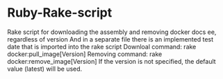 # Ruby-Rake-script
Rake script for downloading the assembly and removing docker docs ee, regardless of version
And in a separate file there is an implemented test date that is imported into the rake script
Downloal command: rake docker:pull_image[Version]
Removing command: rake docker:remove_image[Version]
If the version is not specified, the default value (latest) will be used.
